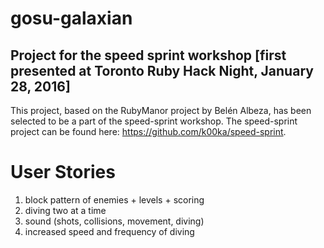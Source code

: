 # gosu-galaxian
## Project for the speed sprint workshop [first presented at Toronto Ruby Hack Night, January 28, 2016]

This project, based on the RubyManor project by Belén Albeza, has been selected to be a part of the speed-sprint workshop.
The speed-sprint project can be found here: https://github.com/k00ka/speed-sprint.

# User Stories
1. block pattern of enemies + levels + scoring
2. diving two at a time
3. sound (shots, collisions, movement, diving)
4. increased speed and frequency of diving

